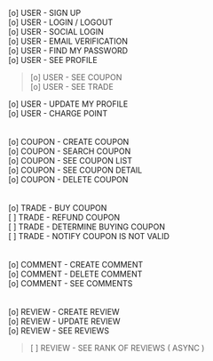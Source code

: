[o] USER - SIGN UP<br>
[o] USER - LOGIN / LOGOUT<br>
[o] USER - SOCIAL LOGIN<br>
[o] USER - EMAIL VERIFICATION <br>
[o] USER - FIND MY PASSWORD<br>
[o] USER - SEE PROFILE<br>
> [o] USER - SEE COUPON<br>
> [o] USER - SEE TRADE<br>

[o] USER - UPDATE MY PROFILE<br>
[o] USER - CHARGE POINT<br>
<br>
<br>
[o] COUPON - CREATE COUPON<br>
[o] COUPON - SEARCH COUPON<br>
[o] COUPON - SEE COUPON LIST<br>
[o] COUPON - SEE COUPON DETAIL<br>
[o] COUPON - DELETE COUPON<br>
<br>
<br>
[o] TRADE - BUY COUPON<br>
[ ] TRADE - REFUND COUPON<br>
[ ] TRADE - DETERMINE BUYING COUPON<br>
[ ] TRADE - NOTIFY COUPON IS NOT VALID<br>
<br>
<br>
[o] COMMENT - CREATE COMMENT<br>
[o] COMMENT - DELETE COMMENT<br>
[o] COMMENT - SEE COMMENTS<br>
<br>
<br>
[o] REVIEW - CREATE REVIEW<br>
[o] REVIEW - UPDATE REVIEW<br>
[o] REVIEW - SEE REVIEWS<br>
> [ ] REVIEW - SEE RANK OF REVIEWS ( ASYNC )<br>
